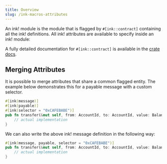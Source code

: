 ```yaml
---
title: Overview
slug: /ink-macros-attributes
---
```


An ink! module is the module that is flagged by `#[ink::contract]` containing all the ink! definitions.
All ink! attributes are available to specify inside an ink! module:

A fully detailed documentation for `#[ink::contract]` is available in the [crate docs](https://paritytech.github.io/ink/ink_lang/attr.contract.html).

## Merging Attributes

It is possible to merge attributes that share a common flagged entity.
The example below demonstrates this for a payable message with a custom selector.

```rust
#[ink(message)]
#[ink(payable)]
#[ink(selector = "0xCAFEBABE")]
pub fn transfer(&mut self, from: AccountId, to: AccountId, value: Balance) -> Result<(), Error> {
    // actual implementation
}
```
We can also write the above ink! message definition in the following way:
```rust
#[ink(message, payable, selector = "0xCAFEBABE")]
pub fn transfer(&mut self, from: AccountId, to: AccountId, value: Balance) -> Result<(), Error> {
    // actual implementation
}
```



